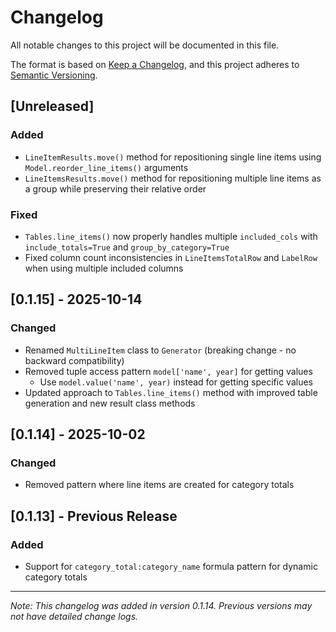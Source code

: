 # Changelog

All notable changes to this project will be documented in this file.

The format is based on [Keep a Changelog](https://keepachangelog.com/en/1.0.0/),
and this project adheres to [Semantic Versioning](https://semver.org/spec/v2.0.0.html).

## [Unreleased]

### Added
- `LineItemResults.move()` method for repositioning single line items using `Model.reorder_line_items()` arguments
- `LineItemsResults.move()` method for repositioning multiple line items as a group while preserving their relative order

### Fixed
- `Tables.line_items()` now properly handles multiple `included_cols` with `include_totals=True` and `group_by_category=True`
- Fixed column count inconsistencies in `LineItemsTotalRow` and `LabelRow` when using multiple included columns

## [0.1.15] - 2025-10-14

### Changed
- Renamed `MultiLineItem` class to `Generator` (breaking change - no backward compatibility)
- Removed tuple access pattern `model['name', year]` for getting values
  - Use `model.value('name', year)` instead for getting specific values
- Updated approach to `Tables.line_items()` method with improved table generation and new result class methods

## [0.1.14] - 2025-10-02

### Changed
- Removed pattern where line items are created for category totals

## [0.1.13] - Previous Release

### Added
- Support for `category_total:category_name` formula pattern for dynamic category totals

---

*Note: This changelog was added in version 0.1.14. Previous versions may not have detailed change logs.*

